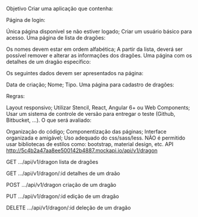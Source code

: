 Objetivo
Criar uma aplicação que contenha​:

Página de login:

Única página disponível se não estiver logado;
Criar um usuário básico para acesso.
Uma página de lista de dragões:

Os nomes devem estar em ordem alfabética;
A partir da lista, deverá ser possível remover e alterar as informações dos dragões.
Uma página com os detalhes de um dragão específico:

Os seguintes dados devem ser apresentados na página:

Data de criação;
Nome;
Tipo.
Uma página para cadastro de dragões:

Regras:

Layout responsivo;
Utilizar Stencil, React, Angular 6+ ou Web Components;
Usar um sistema de controle de versão para entregar o teste (Github, Bitbucket, ...).
O que será avaliado:

Organização do código;
Componentização das páginas;
Interface organizada e amigável;
Uso adequado do css/sass/less. NÃO é permitido usar bibliotecas de estilos como: bootstrap, material design, etc.
API
http://5c4b2a47aa8ee500142b4887.mockapi.io/api/v1/dragon

GET .../api/v1/dragon
lista de dragões

GET .../api/v1/dragon/:id
detalhes de um draão

POST .../api/v1/dragon
criação de um dragão

PUT .../api/v1/dragon/:id
edição de um dragão

DELETE .../api/v1/dragon/:id
deleção de um dragão
